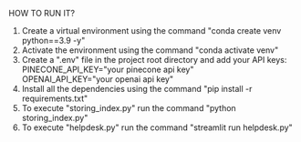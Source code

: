 HOW TO RUN IT?
1) Create a virtual environment using the command "conda create venv python==3.9 -y"
2) Activate the environment using the command "conda activate venv"
3) Create a ".env" file in the project root directory and add your API keys:                                                                                                                                                                    
   PINECONE_API_KEY="your pinecone api key"                                                                                                                                                                                                  
   OPENAI_API_KEY="your openai api key"
4) Install all the dependencies using the command "pip install -r requirements.txt"
5) To execute "storing_index.py" run the command "python storing_index.py"
6) To execute "helpdesk.py" run the command "streamlit run helpdesk.py"
